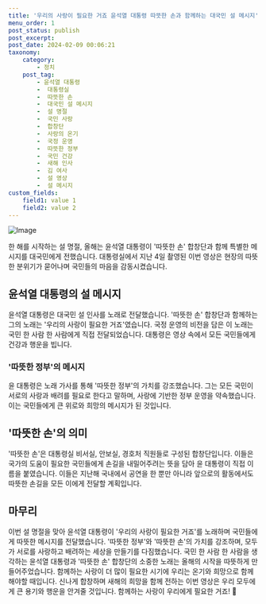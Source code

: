 ```yaml
---
title: '우리의 사랑이 필요한 거죠 윤석열 대통령 따뜻한 손과 함께하는 대국민 설 메시지'
menu_order: 1
post_status: publish
post_excerpt: 
post_date: 2024-02-09 00:06:21
taxonomy:
    category:
        - 정치
    post_tag:
        - 윤석열 대통령
        -  대통령실
        -  따뜻한 손
        -  대국민 설 메시지
        -  설 명절
        -  국민 사랑
        -  합창단
        -  사랑의 온기
        -  국정 운영
        -  따뜻한 정부
        -  국민 건강
        -  새해 인사
        -  김 여사
        -  설 영상
        -  설 메시지
custom_fields:
    field1: value 1
    field2: value 2
---
```


![Image](https://imgnews.pstatic.net/image/277/2024/02/08/0005378246_001_20240208172301288.jpg?type=w647)

한 해를 시작하는 설 명절, 올해는 윤석열 대통령이 '따뜻한 손' 합창단과 함께 특별한 메시지를 대국민에게 전했습니다. 대통령실에서 지난 4일 촬영된 이번 영상은 현장의 따뜻한 분위기가 묻어나며 국민들의 마음을 감동시켰습니다.
## 윤석열 대통령의 설 메시지
윤석열 대통령은 대국민 설 인사를 노래로 전달했습니다. '따뜻한 손' 합창단과 함께하는 그의 노래는 '우리의 사랑이 필요한 거죠'였습니다. 국정 운영의 비전을 담은 이 노래는 국민 한 사람 한 사람에게 직접 전달되었습니다. 대통령은 영상 속에서 모든 국민들에게 건강과 행운을 빕니다.
### '따뜻한 정부'의 메시지
윤 대통령은 노래 가사를 통해 '따뜻한 정부'의 가치를 강조했습니다. 그는 모든 국민이 서로의 사랑과 배려를 필요로 한다고 말하며, 사랑에 기반한 정부 운영을 약속했습니다. 이는 국민들에게 큰 위로와 희망의 메시지가 된 것입니다.
## '따뜻한 손'의 의미
'따뜻한 손'은 대통령실 비서실, 안보실, 경호처 직원들로 구성된 합창단입니다. 이들은 국가의 도움이 필요한 국민들에게 손길을 내밀어주려는 뜻을 담아 윤 대통령이 직접 이름을 붙였습니다. 이들은 지난해 국내에서 공연을 한 뿐만 아니라 앞으로의 활동에서도 따뜻한 손길을 모든 이에게 전달할 계획입니다.
## 마무리
이번 설 명절을 맞아 윤석열 대통령이 '우리의 사랑이 필요한 거죠'를 노래하며 국민들에게 따뜻한 메시지를 전달했습니다. '따뜻한 정부'와 '따뜻한 손'의 가치를 강조하며, 모두가 서로를 사랑하고 배려하는 세상을 만들기를 다짐했습니다. 국민 한 사람 한 사람을 생각하는 윤석열 대통령과 '따뜻한 손' 합창단의 소중한 노래는 올해의 시작을 따뜻하게 만들어주었습니다. 함께하는 사랑이 더 많이 필요한 시기에 우리는 온기와 희망으로 함께해야할 때입니다. 신나게 합창하며 새해의 희망을 함께 전하는 이번 영상은 우리 모두에게 큰 용기와 행운을 안겨줄 것입니다. 함께하는 사랑이 우리에게 필요한 거죠! 🌟
